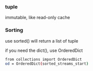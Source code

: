 ### tuple
immutable, like read-only cache

### Sorting
use sorted() will return a list of tuple

if you need the dict(), use OrderedDict
```bash
from collections import OrderedDict
od = OrderedDict(sorted_streams_start)
```
